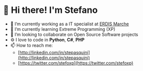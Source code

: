 # 👋 Hi there! I'm Stefano

<!--
**stefoxp/stefoxp** is a ✨ _special_ ✨ repository because its `README.md` (this file) appears on your GitHub profile.

Here are some ideas to get you started:

- 🤔 I’m looking for help with ...
- 💬 Ask me about ...
- 😄 Pronouns: ...
- ⚡ Fun fact: ...
-->

- 🔭 I’m currently working as a IT specialist at [ERDIS Marche](https://erdis.it/)
- 🌱 I’m currently learning Extreme Programming (XP)
- 👯 I’m looking to collaborate on Open Source Software projects
- ⚙️ I love to code in **Python**, **C#**, **PHP**
- 📫 How to reach me:
  - [http://linkedin.com/in/stepasquini](http://linkedin.com/in/stepasquini)
  - [https://twitter.com/stefoxp](https://twitter.com/stefoxp)